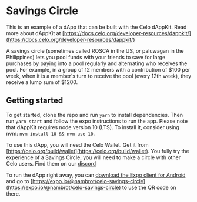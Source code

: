 # Savings Circle
This is an example of a dApp that can be built with the Celo dAppKit. Read more about dAppKit at [https://docs.celo.org/developer-resources/dappkit/](https://docs.celo.org/developer-resources/dappkit/)

A savings circle (sometimes called ROSCA in the US, or paluwagan in the Philippines) lets you pool funds with your friends to save for large purchases by paying into a pool regularly and alternating who receives the pool. For example, in a group of 12 members with a contribution of $100 per week, when it is a member's turn to receive the pool (every 12th week), they receive a lump sum of $1200. 

## Getting started
To get started, clone the repo and run `yarn` to install dependencies. Then run `yarn start` and follow the expo instructions to run the app. Please note that dAppKit requires node version 10 (LTS). To install it, consider using nvm: `nvm install 10 && nvm use 10`.

To use this dApp, you will need the Celo Wallet. Get it from [https://celo.org/build/wallet](https://celo.org/build/wallet). You fully try the experience of a Savings Circle, you will need to make a circle with other Celo users. Find them on our [discord](https://discord.gg/6yWMkgM)

To run the dApp right away, you can [download the Expo client for Android](https://play.google.com/store/apps/details?id=host.exp.exponent&referrer=www) and go to [https://expo.io/@nambrot/celo-savings-circle](https://expo.io/@nambrot/celo-savings-circle) to use the QR code on there.

